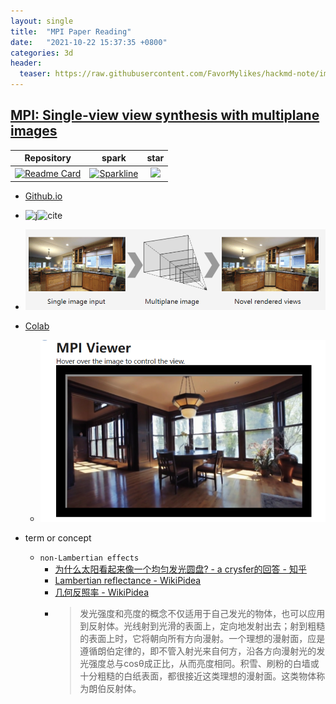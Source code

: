 ```yaml
---
layout: single
title:  "MPI Paper Reading"
date:   "2021-10-22 15:37:35 +0800"
categories: 3d
header:
  teaser: https://raw.githubusercontent.com/FavorMylikes/hackmd-note/img/img20211022153912.png
---
```


## [MPI: Single-view view synthesis with multiplane images](https://arxiv.org/abs/2004.11364)

[google-research_repo]: https://github.com/google-research/google-research
[google-research_fork]: https://img.shields.io/github/forks/google-research/google-research.svg?style=social&label=Fork&maxAge=2592000
[google-research_star]: https://stars.medv.io/google-research/google-research.svg

|Repository|spark|star|
|:-:|:-:|:-:|
|[![Readme Card](https://github-readme-stats.vercel.app/api/pin/?username=google-research&repo=google-research&show_owner=true)][google-research_repo]|[![Sparkline](https://stars.medv.io/google-research/google-research.svg)][google-research_repo]|<a href='https://starchart.cc/google-research/google-research'><img src='https://starchart.cc/google-research/google-research.svg' width='200px'/></a>

- [Github.io](https://single-view-mpi.github.io/)
- ![j](https://img.shields.io/badge/CVPR-2020-blue?style=flat-square)![cite](https://img.shields.io/badge/cite-60-blue?style=flat-square)
- <img src="https://raw.githubusercontent.com/FavorMylikes/hackmd-note/img/img20211019123036.png" alt="20211019123036"/>
- [Colab](https://colab.research.google.com/github/google-research/google-research/blob/master/single_view_mpi/example.ipynb#scrollTo=7vbB3JcaqirL)
  - <img src="https://raw.githubusercontent.com/FavorMylikes/hackmd-note/img/img20211022154325.png" alt="20211022154325"/>

- term or concept
  - `non-Lambertian effects`
    - [为什么太阳看起来像一个均匀发光圆盘? - a crysfer的回答 - 知乎](https://www.zhihu.com/question/26290341/answer/32587285)
    - [Lambertian reflectance - WikiPidea](https://en.wikipedia.org/wiki/Lambertian_reflectance)
    - [几何反照率 - WikiPidea](https://zh.wikipedia.org/wiki/%E5%B9%BE%E4%BD%95%E5%8F%8D%E7%85%A7%E7%8E%87)
    - > 发光强度和亮度的概念不仅适用于自己发光的物体，也可以应用到反射体。光线射到光滑的表面上，定向地发射出去；射到粗糙的表面上时，它将朝向所有方向漫射。一个理想的漫射面，应是遵循朗伯定律的，即不管入射光来自何方，沿各方向漫射光的发光强度总与cosθ成正比，从而亮度相同。积雪、刷粉的白墙或十分粗糙的白纸表面，都很接近这类理想的漫射面。这类物体称为朗伯反射体。
